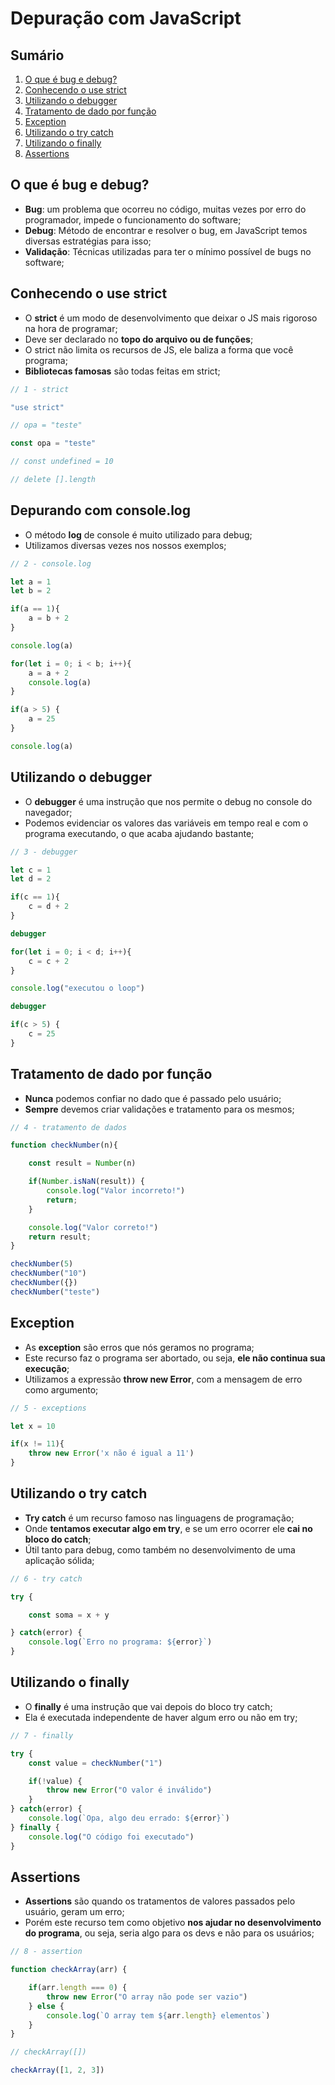 # Depuração com JavaScript

## Sumário

1. [O que é bug e debug?](#o-que-é-bug-e-debug)
2. [Conhecendo o use strict](#conhecendo-o-use-strict)
3. [Utilizando o debugger](#utilizando-o-debugger)
4. [Tratamento de dado por função](#tratamento-de-dado-por-função)
5. [Exception](#exception)
6. [Utilizando o try catch](#utilizando-o-try-catch)
7. [Utilizando o finally](#utilizando-o-finally)
8. [Assertions](#assertions)

## O que é bug e debug?

- **Bug**: um problema que ocorreu no código, muitas vezes por erro do programador, impede o funcionamento do software;
- **Debug**: Método de encontrar e resolver o bug, em JavaScript temos diversas estratégias para isso;
- **Validação**: Técnicas utilizadas para ter o mínimo possível de bugs no software;

## Conhecendo o use strict

- O **strict** é um modo de desenvolvimento que deixar o JS mais rigoroso na hora de programar;
- Deve ser declarado no **topo do arquivo ou de funções**;
- O strict não limita os recursos de JS, ele baliza a forma que você programa;
- **Bibliotecas famosas** são todas feitas em strict;

```js
// 1 - strict

"use strict"

// opa = "teste"

const opa = "teste"

// const undefined = 10

// delete [].length
```
## Depurando com console.log

- O método **log** de console é muito utilizado para debug;
- Utilizamos diversas vezes nos nossos exemplos;

```js
// 2 - console.log

let a = 1
let b = 2

if(a == 1){
    a = b + 2
}

console.log(a)

for(let i = 0; i < b; i++){
    a = a + 2
    console.log(a)
}

if(a > 5) {
    a = 25
}

console.log(a)
```

## Utilizando o debugger

- O **debugger** é uma instrução que nos permite o debug no console do navegador;
- Podemos evidenciar os valores das variáveis em tempo real e com o programa executando, o que acaba ajudando bastante;

```js
// 3 - debugger

let c = 1
let d = 2

if(c == 1){
    c = d + 2
}

debugger

for(let i = 0; i < d; i++){
    c = c + 2
}

console.log("executou o loop")

debugger

if(c > 5) {
    c = 25
}
```

## Tratamento de dado por função

- **Nunca** podemos confiar no dado que é passado pelo usuário;
- **Sempre** devemos criar validações e tratamento para os mesmos;

```js
// 4 - tratamento de dados

function checkNumber(n){

    const result = Number(n)

    if(Number.isNaN(result)) {
        console.log("Valor incorreto!")
        return;
    }

    console.log("Valor correto!")
    return result;
}

checkNumber(5)
checkNumber("10")
checkNumber({})
checkNumber("teste")
```

## Exception

- As **exception** são erros que nós geramos no programa;
- Este recurso faz o programa ser abortado, ou seja, **ele não continua sua execução**;
- Utilizamos a expressão **throw new Error**, com a mensagem de erro como argumento;

```js
// 5 - exceptions

let x = 10

if(x != 11){
    throw new Error('x não é igual a 11')
}
```

## Utilizando o try catch

- **Try catch** é um recurso famoso nas linguagens de programação;
- Onde **tentamos executar algo em try**, e se um erro ocorrer ele **cai no bloco do catch**;
- Útil tanto para debug, como também no desenvolvimento de uma aplicação sólida;

```js
// 6 - try catch

try {

    const soma = x + y

} catch(error) {
    console.log(`Erro no programa: ${error}`)
}
```

## Utilizando o finally

- O **finally** é uma instrução que vai depois do bloco try catch;
- Ela é executada independente de haver algum erro ou não em try;

```js
// 7 - finally

try {
    const value = checkNumber("1")

    if(!value) {
        throw new Error("O valor é inválido")
    }
} catch(error) {
    console.log(`Opa, algo deu errado: ${error}`)
} finally {
    console.log("O código foi executado")
}
```

## Assertions

- **Assertions** são quando os tratamentos de valores passados pelo usuário, geram um erro;
- Porém este recurso tem como objetivo **nos ajudar no desenvolvimento do programa**, ou seja, seria algo para os devs e não para os usuários;

```js
// 8 - assertion

function checkArray(arr) {

    if(arr.length === 0) {
        throw new Error("O array não pode ser vazio")
    } else {
        console.log(`O array tem ${arr.length} elementos`)
    }
}

// checkArray([])

checkArray([1, 2, 3])
```